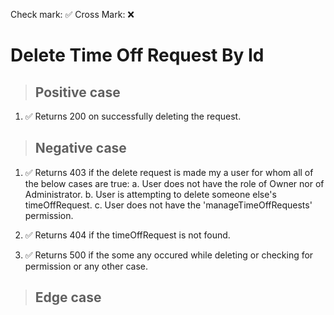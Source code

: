 Check mark: ✅
Cross Mark: ❌

# Delete Time Off Request By Id

> ## Positive case

1. ✅ Returns 200 on successfully deleting the request.

> ## Negative case

1. ✅ Returns 403 if the delete request is made my a user for whom all of the below cases are true:
    a. User does not have the role of Owner nor of Administrator.
    b. User is attempting to delete someone else's timeOffRequest. 
    c. User does not have the 'manageTimeOffRequests' permission.

2. ✅ Returns 404 if the timeOffRequest is not found.

3. ✅ Returns 500 if the some any occured while deleting or checking for permission or any other case.

> ## Edge case
